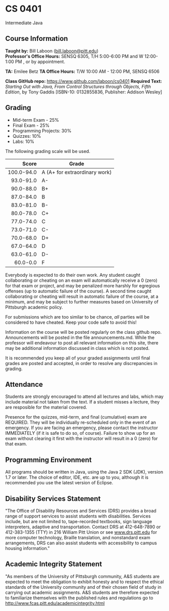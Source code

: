 # CS 0401
Intermediate Java

## Course Information

**Taught by:** Bill Laboon (bill.laboon@pitt.edu)  
**Professor's Office Hours:** SENSQ 6305, T/H 5:00-6:00 PM and W 12:00-1:00 PM , or by appointment.  

**TA:** Emilee Betz
**TA Office Hours:** T/W 10:00 AM - 12:00 PM, SENSQ 6506

**Class GitHub repo:** https://www.github.com/laboon/cs0401
**Required Text:** _Starting Out with Java, From Control Structures through Objects, Fifth Edition_, by Tony Gaddis [ISBN-10: 0132855836, Publisher: Addison Wesley]

## Grading

* Mid-term Exam - 25%
* Final Exam - 25%
* Programming Projects: 30%
* Quizzes: 10%
* Labs: 10%


The following grading scale will be used.

Score  | Grade
-----: | ------------------------------
100.0-94.0 | A (A+ for extraordinary work)
93.0-91.0  | A-
90.0-88.0  | B+
87.0-84.0  | B
83.0-81.0  | B-
80.0-78.0  | C+
77.0-74.0  | C
73.0-71.0  | C-
70.0-68.0  | D+
67.0-64.0  | D
63.0-61.0  | D-
60.0-0.0   | F

Everybody is expected to do their own work.  Any student caught collaborating or cheating on an exam will automatically receive a 0 (zero) for that exam or project, and may be penalized more harshly for egregious offenses (up to automatic failure of the course).  A second time caught collaborating or cheating will result in automatic failure of the course, at a minimum, and may be subject to further measures based on University of Pittsburgh academic policy.

For submissions which are too similar to be chance, _all_ parties will be considered to have cheated.  Keep your code safe to avoid this!

Information on the course will be posted regularly on the class github repo.  Announcements will be posted in the file announcements.md.  While the professor will endeavour to post all relevant information on this site, there may be additional information discussed in class which is not posted.

It is recommended you keep all of your graded assignments until final
grades are posted and accepted, in order to resolve any discrepancies
in grading.

## Attendance

Students are strongly encouraged to attend all lectures and labs, which may include material not taken from the text.  If a student misses a lecture, they are resposible for the material covered.

Presence for the quizzes, mid-term, and final (cumulative) exam are REQUIRED.
They will be individually re-scheduled only in the event of an emergency.
If you are facing an emergency, please contact the instructor IMMEDIATELY (if
it is safe to do so, of course).  Failure to show up for an exam
without clearing it first with the instructor will result in a 0
(zero) for that exam.  

## Programming Environment

All programs should be written in Java, using the Java 2 SDK (JDK), version 1.7 or later.  The choice of editor, IDE, etc. are up to you, although it is recommended you use the latest version of Eclipse.

## Disability Services Statement

"The Office of Disability Resources and
Services (DRS) provides a broad range of support services to assist
students with disabilities. Services include, but are not limited to,
tape-recorded textbooks, sign language interpreters, adaptive and
transportation. Contact DRS at 412-648-7890 or 412-383-1355 (TTY) in
216 William Pitt Union or see www.drs.pitt.edu for more computer
technology, Braille translation, and nonstandard exam arrangements,
DRS can also assist students with accessibility to campus housing
information."

## Academic Integrity Statement

"As members of the University of
Pittsburgh community, A&S students are expected to meet the obligation
to exhibit honesty and to respect the ethical standards of the
University community and of their chosen field of study in carrying
out academic assignments. A&S students are therefore expected to
familiarize themselves with the published rules and regulations go to
http://www.fcas.pitt.edu/academicintegrity.html

